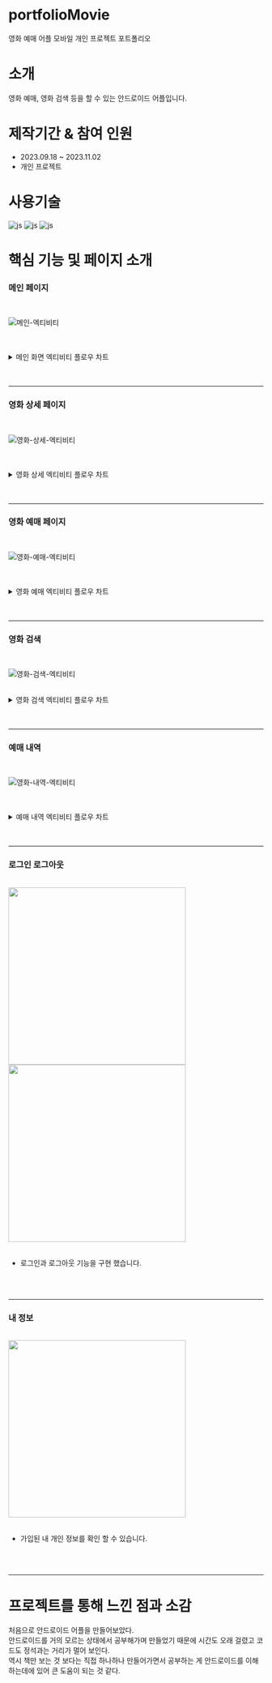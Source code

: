 # portfolioMovie
영화 예매 어플 모바일 개인 프로젝트 포트폴리오

# 소개
영화 예매, 영화 검색 등을 할 수 있는 안드로이드 어플입니다.


# 제작기간 & 참여 인원
<UL>
  <LI>2023.09.18 ~ 2023.11.02</LI>
  <LI>개인 프로젝트</LI>
</UL>



# 사용기술
![js](https://img.shields.io/badge/kotlin-7F52FF?style=for-the-badge&logo=kotlin&logoColor=white)
![js](https://img.shields.io/badge/androidstudio-3DDC84?style=for-the-badge&logo=androidstudio&logoColor=white)
![js](https://img.shields.io/badge/sqlite-003B57?style=for-the-badge&logo=sqlite&logoColor=white)


# 핵심 기능 및 페이지 소개

<H3>메인 페이지</H3>
<BR>


![메인-엑티비티](https://github.com/oals/portfolioMovie/assets/136543676/a96a72a0-8775-4fa3-9479-a9f275c0a868)


<br>
<br>
<details>
 <summary> 메인 화면 엑티비티 플로우 차트
 
 </summary> 
 
<img src='https://github.com/oals/portfolioMovie/assets/136543676/07933bb8-ca17-451a-868c-3756ee3f2231'>
</details>
<br>
<br>



<HR>


<H3>영화 상세 페이지</H3>
<BR>


![영화-상세-엑티비티](https://github.com/oals/portfolioMovie/assets/136543676/ab61cfd8-7690-42d9-84d8-fcddf76a24fb)

<br>
<br>
<details>
 <summary> 영화 상세 엑티비티 플로우 차트
 
 </summary> 
 
<img src='https://github.com/oals/portfolioMovie/assets/136543676/e2008abf-54e0-41a1-9a74-81040c6edf94'>
</details>
<br>
<br>




<HR>

<H3>영화 예매 페이지</H3>
<BR>



![영화-예매-엑티비티](https://github.com/oals/portfolioMovie/assets/136543676/9f6735db-5d05-4c88-ba8a-24547a393754)

<br>
<br>
<details>
 <summary> 영화 예매 엑티비티 플로우 차트
 
 </summary> 
 
<img src='https://github.com/oals/portfolioMovie/assets/136543676/e83592f6-604f-4b11-b6c8-e01f6a9ad42e'>
</details>
<br>
<br>

<HR>
<H3>영화 검색</H3>
<BR>


![영화-검색-엑티비티](https://github.com/oals/portfolioMovie/assets/136543676/d6a10e07-aad9-4910-81fb-f21c9a9efc8d)



<br>
<details>
 <summary> 영화 검색 엑티비티 플로우 차트
 
 </summary> 
 
<img src='https://github.com/oals/portfolioMovie/assets/136543676/a6738cbd-c9c5-4498-a44c-c152ade52d0e'>
</details>
<br>
<br>

<HR>


<H3>예매 내역</H3>
<BR>


![영화-내역-엑티비티](https://github.com/oals/portfolioMovie/assets/136543676/9aefea5a-3dff-42d1-a83e-d24d4cd685a4)




<br>
<br>
<details>
 <summary> 예매 내역 엑티비티 플로우 차트
 
 </summary> 
 
<img src='https://github.com/oals/portfolioMovie/assets/136543676/79aa01da-58ed-4ced-9e34-e1c7874928dd'>
</details>
<br>
<br>


<HR>



<H3>로그인 로그아웃</H3>
<BR>

<img src="https://github.com/oals/portfolioMovie/assets/136543676/f7e17e95-006b-4b80-a25e-df0b82b238ff" height="350">

<img src="https://github.com/oals/portfolioMovie/assets/136543676/8e7173e9-fd9b-4a81-aced-a3ac695a9cba" height="350">

<BR>
<BR>
<UL>
 <LI>로그인과 로그아웃 기능을 구현 했습니다.</LI>
</UL>
<BR>
<BR>

<HR>


<H3>내 정보</H3>
<BR>


<img src="https://github.com/oals/portfolioMovie/assets/136543676/e93b83e9-08f1-45ac-a2fb-db23fc9e83fd" height="350">

<BR>
<BR>
<UL>
 <LI> 가입된 내 개인 정보를 확인 할 수 있습니다. </LI>
</UL>
<BR>
<BR>


<HR>



# 프로젝트를 통해 느낀 점과 소감

처음으로 안드로이드 어플을 만들어보았다. <BR>
안드로이드를 거의 모르는 상태에서 공부해가며 만들었기 때문에 시간도 오래 걸렸고 코드도 정석과는 거리가 멀어 보인다. <BR>
역시 책만 보는 것 보다는 직접 하나하나 만들어가면서 공부하는 게 안드로이드를 이해 하는데에 있어 큰 도움이 되는 것 같다. <BR>








